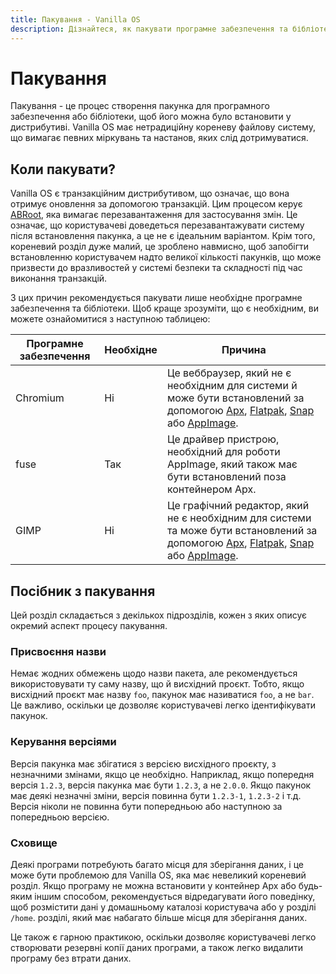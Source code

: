 ```yaml
---
title: Пакування - Vanilla OS
description: Дізнайтеся, як пакувати програмне забезпечення та бібліотеки для Vanilla OS.
---
```


# Пакування

Пакування - це процес створення пакунка для програмного забезпечення або бібліотеки, щоб його можна було встановити у дистрибутиві. Vanilla OS має нетрадиційну кореневу
файлову систему, що вимагає певних міркувань та настанов, яких слід
дотримуватися.

## Коли пакувати?

Vanilla OS є транзакційним дистрибутивом, що означає, що вона отримує
оновлення за допомогою транзакцій. Цим процесом керує [ABRoot](/docs/ABRoot/index.uk),
яка вимагає перезавантаження для застосування змін. Це означає, що користувачеві доведеться
перезавантажувати систему після встановлення пакунка, а це не є ідеальним варіантом.
Крім того, кореневий розділ дуже малий, це зроблено навмисно, щоб запобігти встановленню користувачем надто великої кількості пакунків, що може призвести до вразливостей у системі безпеки та складності під час виконання транзакцій.

З цих причин рекомендується пакувати лише необхідне програмне забезпечення та
бібліотеки. Щоб краще зрозуміти, що є необхідним, ви можете ознайомитися з наступною
таблицею:

| Програмне забезпечення | Необхідне | Причина                                                                                                                                                                                                                                                                   |
| ---------------------- | --------- | ------------------------------------------------------------------------------------------------------------------------------------------------------------------------------------------------------------------------------------------------------------------------- |
| Chromium               | Ні        | Це веббраузер, який не є необхідним для системи й може бути встановлений за допомогою [Apx](/docs/apx/index.uk), [Flatpak](https://handbook.vanillaos.org/2022/12/09/install-flatpaks.html), [Snap](https://snapcraft.io/) або [AppImage](https://appimage.org/).        |
| fuse                   | Так       | Це драйвер пристрою, необхідний для роботи AppImage, який також має бути встановлений поза контейнером Apx.                                                                                                                                                               |
| GIMP                   | Ні        | Це графічний редактор, який не є необхідним для системи та може бути встановлений за допомогою [Apx](/docs/apx/index.uk), [Flatpak](https://handbook.vanillaos.org/2022/12/09/install-flatpaks.html), [Snap](https://snapcraft.io/) або [AppImage](https://appimage.org/). |

## Посібник з пакування

Цей розділ складається з декількох підрозділів, кожен з яких описує
окремий аспект процесу пакування.

### Присвоєння назви

Немає жодних обмежень щодо назви пакета, але рекомендується
використовувати ту саму назву, що й висхідний проєкт. Тобто, якщо висхідний проєкт має назву `foo`, пакунок має називатися `foo`, а не `bar`.
Це важливо, оскільки це дозволяє користувачеві легко ідентифікувати пакунок.

### Керування версіями

Версія пакунка має збігатися з версією висхідного проєкту, з
незначними змінами, якщо це необхідно. Наприклад, якщо попередня версія `1.2.3`, версія
пакунка має бути `1.2.3`, а не `2.0.0`. Якщо пакунок має деякі
незначні зміни, версія повинна бути `1.2.3-1`, `1.2.3-2` і т.д. Версія
ніколи не повинна бути попередньою або наступною за попередньою версією.

### Сховище

Деякі програми потребують багато місця для зберігання даних, і це може бути проблемою для
Vanilla OS, яка має невеликий кореневий розділ. Якщо програму не можна
встановити у контейнер Apx або будь-яким іншим способом, рекомендується відредагувати
його поведінку, щоб розмістити дані у домашньому каталозі користувача або у розділі `/home`.
розділі, який має набагато більше місця для зберігання даних.

Це також є гарною практикою, оскільки дозволяє користувачеві легко створювати резервні копії
даних програми, а також легко видалити програму без втрати даних.
